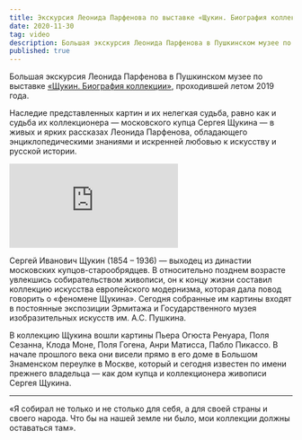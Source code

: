 ```yaml
---
title: Экскурсия Леонида Парфенова по выставке «Щукин. Биография коллекции»
date: 2020-11-30
tag: video
description: Большая экскурсия Леонида Парфенова в Пушкинском музее по выставке «Щукин. Биография коллекции»
published: true
---
```


Большая экскурсия Леонида Парфенова в Пушкинском музее по выставке [«Щукин. Биография коллекции»](https://pushkinmuseum.art/events/archive/2019/exhibitions/shchukin/), проходившей летом 2019 года.

Наследие представленных картин и их нелегкая судьба, равно как и судьба их коллекционера — московского купца Сергея Щукина — в живых и ярких рассказах Леонида Парфенова, обладающего энциклопедическими знаниями и искренней любовью к искусству и русской истории.

<div class="youtube"><iframe src="https://www.youtube.com/embed/rwdpnYczZak" frameborder="0" allowfullscreen></iframe></div>

Сергей Иванович Щукин (1854 – 1936) — выходец из династии московских купцов-старообрядцев. В относительно позднем возрасте увлекшись собирательством живописи, он к концу жизни составил коллекцию искусства европейского модернизма, которая дала повод говорить о «феномене Щукина». Сегодня собранные им картины входят в постоянные экспозиции Эрмитажа и Государственного музея изобразительных искусств им. А.С. Пушкина.

В коллекцию Щукина вошли картины Пьера Огюста Ренуара, Поля Сезанна, Клода Моне, Поля Гогена, Анри Матисса, Пабло Пикассо. В начале прошлого века они висели прямо в его доме в Большом Знаменском переулке в Москве, который и сегодня известен по имени прежнего владельца — как дом купца и коллекционера живописи Сергея Щукина.

---

«Я собирал не только и не столько для себя, а для своей страны и своего народа. Что бы на нашей земле ни было, мои коллекции должны оставаться там».
